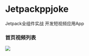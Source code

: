 # Jetpackppjoke
Jetpack全组件实战 开发短视频应用App

### 首页视频列表
![](https://github.com/wuchao226/Jetpackppjoke/blob/master/images/preview.gif)
